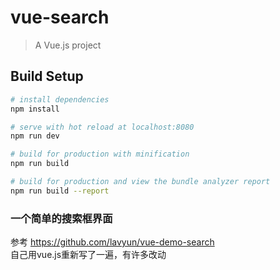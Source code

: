 # vue-search

> A Vue.js project

## Build Setup

``` bash
# install dependencies
npm install

# serve with hot reload at localhost:8080
npm run dev

# build for production with minification
npm run build

# build for production and view the bundle analyzer report
npm run build --report
```
### 一个简单的搜索框界面
参考 https://github.com/lavyun/vue-demo-search  
自己用vue.js重新写了一遍，有许多改动
